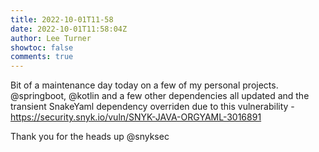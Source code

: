```yaml
---
title: 2022-10-01T11-58
date: 2022-10-01T11:58:04Z
author: Lee Turner
showtoc: false
comments: true
---
```


Bit of a maintenance day today on a few of my personal projects. @springboot, @kotlin and a few other dependencies all updated and the transient SnakeYaml dependency overriden due to this vulnerability - https://security.snyk.io/vuln/SNYK-JAVA-ORGYAML-3016891

Thank you for the heads up @snyksec

